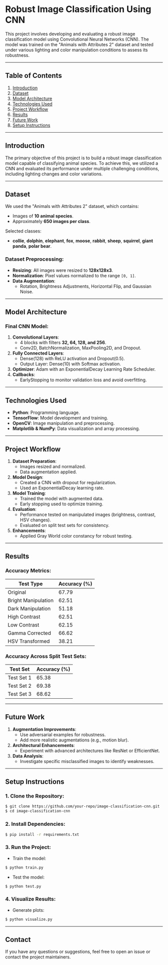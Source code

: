 # Robust Image Classification Using CNN

This project involves developing and evaluating a robust image classification model using Convolutional Neural Networks (CNN). The model was trained on the "Animals with Attributes 2" dataset and tested under various lighting and color manipulation conditions to assess its robustness.

---

## Table of Contents

1. [Introduction](#introduction)
2. [Dataset](#dataset)
3. [Model Architecture](#model-architecture)
4. [Technologies Used](#technologies-used)
5. [Project Workflow](#project-workflow)
6. [Results](#results)
7. [Future Work](#future-work)
8. [Setup Instructions](#setup-instructions)

---

## Introduction

The primary objective of this project is to build a robust image classification model capable of classifying animal species. To achieve this, we utilized a CNN and evaluated its performance under multiple challenging conditions, including lighting changes and color variations.

---

## Dataset

We used the "Animals with Attributes 2" dataset, which contains:
- Images of **10 animal species**.
- Approximately **650 images per class**.

Selected classes:
- **collie**, **dolphin**, **elephant**, **fox**, **moose**, **rabbit**, **sheep**, **squirrel**, **giant panda**, **polar bear**.

### Dataset Preprocessing:
- **Resizing**: All images were resized to **128x128x3**.
- **Normalization**: Pixel values normalized to the range `[0, 1]`.
- **Data Augmentation**:
  - Rotation, Brightness Adjustments, Horizontal Flip, and Gaussian Noise.

---

## Model Architecture

### Final CNN Model:
1. **Convolutional Layers**:
   - 4 blocks with filters **32, 64, 128, and 256**.
   - Conv2D, BatchNormalization, MaxPooling2D, and Dropout.
2. **Fully Connected Layers**:
   - Dense(128) with ReLU activation and Dropout(0.5).
   - Output Layer: Dense(10) with Softmax activation.
3. **Optimizer**: Adam with an ExponentialDecay Learning Rate Scheduler.
4. **Callbacks**:
   - EarlyStopping to monitor validation loss and avoid overfitting.

---

## Technologies Used

- **Python**: Programming language.
- **TensorFlow**: Model development and training.
- **OpenCV**: Image manipulation and preprocessing.
- **Matplotlib & NumPy**: Data visualization and array processing.

---

## Project Workflow

1. **Dataset Preparation**:
   - Images resized and normalized.
   - Data augmentation applied.
2. **Model Design**:
   - Created a CNN with dropout for regularization.
   - Used an ExponentialDecay learning rate.
3. **Model Training**:
   - Trained the model with augmented data.
   - Early stopping used to optimize training.
4. **Evaluation**:
   - Performance tested on manipulated images (brightness, contrast, HSV changes).
   - Evaluated on split test sets for consistency.
5. **Enhancements**:
   - Applied Gray World color constancy for robust testing.

---

## Results

### Accuracy Metrics:

| Test Type            | Accuracy (%) |
|----------------------|--------------|
| Original             | 67.79        |
| Bright Manipulation  | 62.51        |
| Dark Manipulation    | 51.18        |
| High Contrast        | 62.51        |
| Low Contrast         | 62.15        |
| Gamma Corrected      | 66.62        |
| HSV Transformed      | 38.21        |

### Accuracy Across Split Test Sets:

| Test Set   | Accuracy (%) |
|------------|--------------|
| Test Set 1 | 65.38        |
| Test Set 2 | 69.38        |
| Test Set 3 | 68.62        |

---

## Future Work

1. **Augmentation Improvements**:
   - Use adversarial examples for robustness.
   - Add more realistic augmentations (e.g., motion blur).
2. **Architectural Enhancements**:
   - Experiment with advanced architectures like ResNet or EfficientNet.
3. **Data Analysis**:
   - Investigate specific misclassified images to identify weaknesses.

---

## Setup Instructions

### 1. Clone the Repository:
```bash
$ git clone https://github.com/your-repo/image-classification-cnn.git
$ cd image-classification-cnn
```

### 2. Install Dependencies:
```bash
$ pip install -r requirements.txt
```

### 3. Run the Project:
- Train the model:
```bash
$ python train.py
```
- Test the model:
```bash
$ python test.py
```

### 4. Visualize Results:
- Generate plots:
```bash
$ python visualize.py
```

---

## Contact
If you have any questions or suggestions, feel free to open an issue or contact the project maintainers.